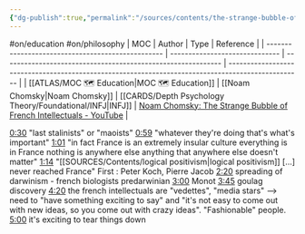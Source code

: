 ```yaml
---
{"dg-publish":true,"permalink":"/sources/contents/the-strange-bubble-of-french-intellectuals-noam-chomsky/","created":"2023-04-07T14:35:29.897+02:00","updated":"2023-04-23T20:53:44.895+02:00"}
---
```


#on/education #on/philosophy
| MOC                                               | Author                         | Type                                                         | Reference                                                                                          |
| ------------------------------------------------- | ------------------------------ | ------------------------------------------------------------ | -------------------------------------------------------------------------------------------------- |
| [[ATLAS/MOC 🗺️ Education\|MOC 🗺️ Education]] | [[Noam Chomsky\|Noam Chomsky]] | [[CARDS/Depth Psychology Theory/Foundational/INFJ\|INFJ]] | [Noam Chomsky: The Strange Bubble of French Intellectuals - YouTube](https://youtu.be/772WncdxCSw) |


[0:30](https://www.youtube.com/watch?v=772WncdxCSw&t=30s) "last stalinists" or "maoists" [0:59](https://www.youtube.com/watch?v=772WncdxCSw&t=59s) "whatever they're doing that's what's important" [1:01](https://www.youtube.com/watch?v=772WncdxCSw&t=61s) "in fact France is an extremely insular culture everything is in France nothing is anywhere else anything that anywhere else doesn't matter" [1:14](https://www.youtube.com/watch?v=772WncdxCSw&t=74s) "[[SOURCES/Contents/logical positivism\|logical positivism]] [...] never reached France" First : Peter Koch, Pierre Jacob [2:20](https://www.youtube.com/watch?v=772WncdxCSw&t=140s) spreading of darwinism - french biologists predarwinian [3:00](https://www.youtube.com/watch?v=772WncdxCSw&t=180s) Monot [3:45](https://www.youtube.com/watch?v=772WncdxCSw&t=225s) goulag discovery [4:20](https://www.youtube.com/watch?v=772WncdxCSw&t=260s) the french intellectuals are "vedettes", "media stars" --> need to "have something exciting to say" and "it's not easy to come out with new ideas, so you come out with crazy ideas". "Fashionable" people. [5:00](https://www.youtube.com/watch?v=772WncdxCSw&t=300s) it's exciting to tear things down
